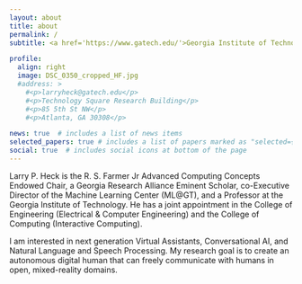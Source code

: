 ```yaml
---
layout: about
title: about
permalink: /
subtitle: <a href='https://www.gatech.edu/'>Georgia Institute of Technology</a>

profile:
  align: right
  image: DSC_0350_cropped_HF.jpg
  #address: >
    #<p>larryheck@gatech.edu</p>
    #<p>Technology Square Research Building</p>
    #<p>85 5th St NW</p>
    #<p>Atlanta, GA 30308</p>

news: true  # includes a list of news items
selected_papers: true # includes a list of papers marked as "selected={true}"
social: true  # includes social icons at bottom of the page
---
```


Larry P. Heck is the R. S. Farmer Jr Advanced Computing Concepts Endowed Chair, a Georgia Research Alliance Eminent Scholar, co-Executive Director of the Machine Learning Center (ML@GT), and a Professor at the Georgia Institute of Technology. He has a joint appointment in the College of Engineering (Electrical & Computer Engineering) and the College of Computing (Interactive Computing). 

I am interested in next generation <span class="font-weight-bold">Virtual Assistants</span>, <span class="font-weight-bold">Conversational AI</span>, and <span class="font-weight-bold">Natural Language and Speech Processing</span>. My research goal is to create an autonomous <span class="font-weight-bold">digital human</span> that can freely communicate with humans in <span class="font-weight-bold">open, mixed-reality</span> domains.
